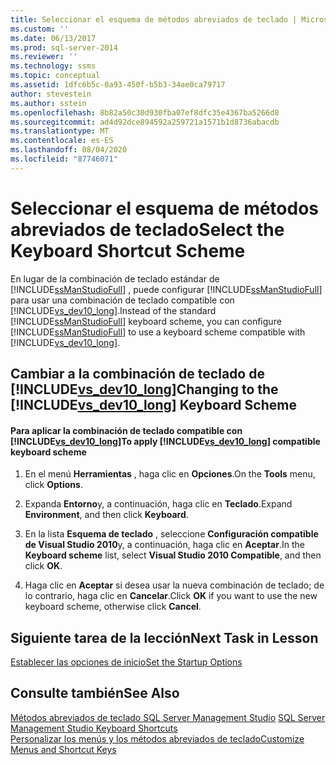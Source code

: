 ```yaml
---
title: Seleccionar el esquema de métodos abreviados de teclado | Microsoft Docs
ms.custom: ''
ms.date: 06/13/2017
ms.prod: sql-server-2014
ms.reviewer: ''
ms.technology: ssms
ms.topic: conceptual
ms.assetid: 1dfc6b5c-0a93-450f-b5b3-34ae0ca79717
author: stevestein
ms.author: sstein
ms.openlocfilehash: 8b82a50c30d930fba07ef8dfc35e4367ba5266d8
ms.sourcegitcommit: ad4d92dce894592a259721a1571b1d8736abacdb
ms.translationtype: MT
ms.contentlocale: es-ES
ms.lasthandoff: 08/04/2020
ms.locfileid: "87746071"
---
```

# <a name="select-the-keyboard-shortcut-scheme"></a><span data-ttu-id="814eb-102">Seleccionar el esquema de métodos abreviados de teclado</span><span class="sxs-lookup"><span data-stu-id="814eb-102">Select the Keyboard Shortcut Scheme</span></span>
  <span data-ttu-id="814eb-103">En lugar de la combinación de teclado estándar de [!INCLUDE[ssManStudioFull](../../includes/ssmanstudiofull-md.md)] , puede configurar [!INCLUDE[ssManStudioFull](../../includes/ssmanstudiofull-md.md)] para usar una combinación de teclado compatible con [!INCLUDE[vs_dev10_long](../../includes/vs-dev10-long-md.md)].</span><span class="sxs-lookup"><span data-stu-id="814eb-103">Instead of the standard [!INCLUDE[ssManStudioFull](../../includes/ssmanstudiofull-md.md)] keyboard scheme, you can configure [!INCLUDE[ssManStudioFull](../../includes/ssmanstudiofull-md.md)] to use a keyboard scheme compatible with [!INCLUDE[vs_dev10_long](../../includes/vs-dev10-long-md.md)].</span></span>  
  
## <a name="changing-to-the-vs_dev10_long-keyboard-scheme"></a><span data-ttu-id="814eb-104">Cambiar a la combinación de teclado de [!INCLUDE[vs_dev10_long](../../includes/vs-dev10-long-md.md)]</span><span class="sxs-lookup"><span data-stu-id="814eb-104">Changing to the [!INCLUDE[vs_dev10_long](../../includes/vs-dev10-long-md.md)] Keyboard Scheme</span></span>  
  
#### <a name="to-apply-vs_dev10_long-compatible-keyboard-scheme"></a><span data-ttu-id="814eb-105">Para aplicar la combinación de teclado compatible con [!INCLUDE[vs_dev10_long](../../includes/vs-dev10-long-md.md)]</span><span class="sxs-lookup"><span data-stu-id="814eb-105">To apply [!INCLUDE[vs_dev10_long](../../includes/vs-dev10-long-md.md)] compatible keyboard scheme</span></span>  
  
1.  <span data-ttu-id="814eb-106">En el menú **Herramientas** , haga clic en **Opciones**.</span><span class="sxs-lookup"><span data-stu-id="814eb-106">On the **Tools** menu, click **Options**.</span></span>  
  
2.  <span data-ttu-id="814eb-107">Expanda **Entorno**y, a continuación, haga clic en **Teclado**.</span><span class="sxs-lookup"><span data-stu-id="814eb-107">Expand **Environment**, and then click **Keyboard**.</span></span>  
  
3.  <span data-ttu-id="814eb-108">En la lista **Esquema de teclado** , seleccione **Configuración compatible de Visual Studio 2010**y, a continuación, haga clic en **Aceptar**.</span><span class="sxs-lookup"><span data-stu-id="814eb-108">In the **Keyboard scheme** list, select **Visual Studio 2010 Compatible**, and then click **OK**.</span></span>  
  
4.  <span data-ttu-id="814eb-109">Haga clic en **Aceptar** si desea usar la nueva combinación de teclado; de lo contrario, haga clic en **Cancelar**.</span><span class="sxs-lookup"><span data-stu-id="814eb-109">Click **OK** if you want to use the new keyboard scheme, otherwise click **Cancel**.</span></span>  
  
## <a name="next-task-in-lesson"></a><span data-ttu-id="814eb-110">Siguiente tarea de la lección</span><span class="sxs-lookup"><span data-stu-id="814eb-110">Next Task in Lesson</span></span>  
 [<span data-ttu-id="814eb-111">Establecer las opciones de inicio</span><span class="sxs-lookup"><span data-stu-id="814eb-111">Set the Startup Options</span></span>](lesson-1-7-set-the-startup-options.md)  
  
## <a name="see-also"></a><span data-ttu-id="814eb-112">Consulte también</span><span class="sxs-lookup"><span data-stu-id="814eb-112">See Also</span></span>  
 <span data-ttu-id="814eb-113">[Métodos abreviados de teclado SQL Server Management Studio](../sql-server-management-studio-keyboard-shortcuts.md) </span><span class="sxs-lookup"><span data-stu-id="814eb-113">[SQL Server Management Studio Keyboard Shortcuts](../sql-server-management-studio-keyboard-shortcuts.md) </span></span>  
 [<span data-ttu-id="814eb-114">Personalizar los menús y los métodos abreviados de teclado</span><span class="sxs-lookup"><span data-stu-id="814eb-114">Customize Menus and Shortcut Keys</span></span>](../customize-menus-and-shortcut-keys.md)  
  
  
